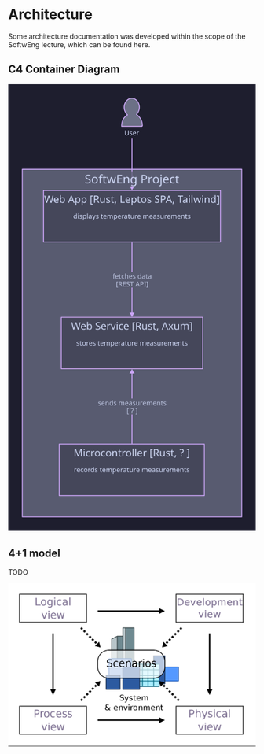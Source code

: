 # Architecture

Some architecture documentation was developed
within the scope of the SoftwEng lecture, which can be found here.

## C4 Container Diagram

<!-- https://c4model.com/ -->

![c4 container](./assets/gen/c4_container.svg)

## 4+1 model

TODO
<!-- https://en.wikipedia.org/wiki/4%2B1_architectural_view_model -->

<div style="background-color: #aaa">
    <img
        alt="4+1 architectural view model"
        src="./assets/4+1_Architectural_View_Model.png"
    />
</div>
